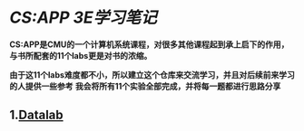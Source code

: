 # *CS:APP 3E学习笔记*
**CS:APP是CMU的一个计算机系统课程，对很多其他课程起到承上启下的作用，与书所配套的11个labs更是对书的浓缩。**

**由于这11个labs难度都不小，所以建立这个仓库来交流学习，并且对后续前来学习的人提供一些参考**
**我会将所有11个实验全部完成，并将每一题都进行思路分享**

## 1.[Datalab](https://github.com/zxcv545/-csapp-computer-systems-a-programmer-s-perspective-/blob/main/Datalab-handout/Datalab.md)
